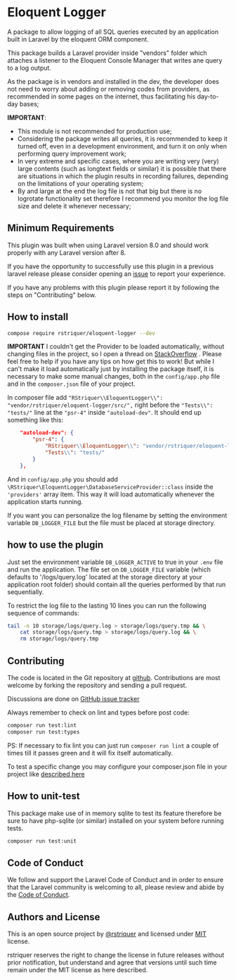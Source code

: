 # Eloquent Logger

A package to allow logging of all SQL queries executed by an application built
in Laravel by the eloquent ORM component.

This package builds a Laravel provider inside "vendors" folder which attaches a
listener to the Eloquent Console Manager that writes ane query to a log output.

As the package is in vendors and installed in the dev, the developer does not
need to worry about adding or removing codes from providers, as recommended in
some pages on the internet, thus facilitating his day-to-day bases;

**IMPORTANT**:

-   This module is not recommended for production use;
-   Considering the package writes all queries, it is recommended to keep it
    turned off, even in a development environment, and turn it on only when
    performing query improvement work;
-   In very extreme and specific cases, where you are writing very (very) large
    contents (such as longtext fields or similar) it is possible that there are
    situations in which the plugin results in recording failures, depending on
    the limitations of your operating system;
-   By and large at the end the log file is not that big but there is no
    logrotate functionality set therefore I recommend you monitor the log file
    size and delete it whenever necessary;

## Minimum Requirements

This plugin was built when using Laravel version 8.0 and should work properly
with any Laravel version after 8.

If you have the opportunity to successfully use this plugin in a previous
laravel release please consider opening an
[issue](https://github.com/rstriquer/eloquent-logger/issues)
to report your experience.

If you have any problems with this plugin please report it by following the
steps on "Contributing" below.

## How to install

```bash
compose require rstriquer/eloquent-logger --dev
```

**IMPORTANT**
I couldn't get the Provider to be loaded automatically, without changing files
in the project, so I open a thread on
[StackOverflow](https://stackoverflow.com/questions/76058428/eloquent-provider-inside-composer-package-in-vendor-not-auto-loading-on-a-dev-en)
. Please feel free to help if you have any tips on how get this to work! But
while I can't make it load automatically just by installing the package itself,
it is necessary to make some manual changes, both in the `config/app.php`
file and in the `composer.json` file of your project.

In composer file add
`"RStriquer\\EloquentLogger\\": "vendor/rstriquer/eloquent-logger/src/",`
right before the `"Tests\\": "tests/"` line at the `"psr-4"` inside
`"autoload-dev"`. It should end up something like this:

```json
    "autoload-dev": {
        "psr-4": {
            "RStriquer\\EloquentLogger\\": "vendor/rstriquer/eloquent-logger/src/",
            "Tests\\": "tests/"
        }
    },
```

And in `config/app.php` you should add
`\RStriquer\EloquentLogger\DatabaseServiceProvider::class` inside the
`'providers'` array item. This way it will load automatically whenever the
application starts running.

If you want you can personalize the log filename by setting the environment
variable `DB_LOGGER_FILE` but the file must be placed at storage directory.

## how to use the plugin

Just set the environment variable `DB_LOGGER_ACTIVE` to true in your
`.env` file and run the application. The file set on `DB_LOGGER_FILE`
variable (which defaults to '/logs/query.log' located at the storage directory
at your application root folder) should contain all the queries performed by
that run sequentially.

To restrict the log file to the lasting 10 lines you can run the following
sequence of commands:

```bash
tail -n 10 storage/logs/query.log > storage/logs/query.tmp && \
    cat storage/logs/query.tmp > storage/logs/query.log && \
    rm storage/logs/query.tmp
```

## Contributing

The code is located in the Git repository at
[github](https://github.com/rstriquer/eloquent-logger). Contributions are most
welcome by forking the repository and sending a pull request.

Discussions are done on
[GitHub issue tracker](https://github.com/rstriquer/eloquent-logger/issues)

Always remember to check on lint and types before post code:

```bash
composer run test:lint
composer run test:types
```

PS: If necessary to fix lint you can just run `composer run lint` a couple of
times till it passes green and it will fix itself automatically.

To test a specific change you may configure your composer.json file in your
project like [described
here](https://gist.github.com/rstriquer/541cf089ce51d3bcb9125af50ff68160)

## How to unit-test

This package make use of in memory sqlite to test its feature therefore be sure
to have php-sqlite (or similar) installed on your system before running tests.

```bash
composer run test:unit
```

## Code of Conduct

We follow and support the Laravel Code of Conduct and in order to ensure that
the Laravel community is welcoming to all, please review and abide by the
[Code of Conduct](https://laravel.com/docs/contributions#code-of-conduct).

## Authors and License

This is an open source project by
[@rstriquer](https://gist.io/@rstriquer/4e8012db1a55bebdc99672d2d178bbaa/)
and licensed under
[MIT](https://github.com/rstriquer/eloquent-logger/blob/main/LICENSE)
license.

rstriquer reserves the right to change the license in future releases without
prior notification, but understand and agree that versions until such time
remain under the MIT license as here described.
